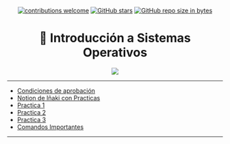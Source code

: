 <div align="center">

[![contributions welcome](https://img.shields.io/badge/contributions-welcome-brightgreen.svg?style=flat)](https://github.com/Nomadiix/ISO)
[![GitHub stars](https://img.shields.io/github/stars/Nomadiix/ISO)](https://github.com/FabianMartinez1234567/ISO/stargazers/)
[![GitHub repo size in bytes](https://img.shields.io/github/repo-size/Nomadiix/ISO)](https://github.com/Nomadiix/ISO)
 </div>

<h1 align="center"> 🐧 Introducción a Sistemas Operativos</h1>
<div align="center">
<img src="https://media.giphy.com/media/3oz8xNkfjM07d7dK0w/giphy.gif"/>
</div>


---



- [Condiciones de aprobación](/Documentos/condiciones.md)
- [Notion de Iñaki con Practicas](https://nova-calcium-fbd.notion.site/Introducci-n-a-Sistemas-Operativos-78eceb443ac04f919bdf3394bbe22d27)
- [Practica 1](/Documentos/Practica1.md)
- [Practica 2](/Documentos/Practica2.md)
- [Practica 3](/Documentos/Practica3.md)
- [Comandos Importantes](/Documentos/Comandos.md)

---

